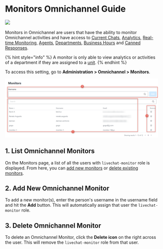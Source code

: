 # Monitors Omnichannel Guide

![](<../../.gitbook/assets/2021-06-10\_22-31-38 (3) (3) (3) (3) (3) (3) (3) (3) (3) (2) (3) (1) (1) (1) (1) (1) (32).jpg>)

Monitors in Omnichannel are users that have the ability to monitor Omnichannel activities and have access to [Current Chats](current-chats.md), [Analytics](analytics.md), [Real-time Monitoring](real-time-monitoring.md), [Agents](agents.md), [Departments](departments.md), [Business Hours](business-hours-managers-guide.md) and [Canned Responses](canned-responses/).

{% hint style="info" %}
A monitor is only able to view analytics or activities of a department if they are assigned to a [unit](units-managers-guide.md).
{% endhint %}

To access this setting, go to **Administration  > Omnichannel > Monitors**.

![Omnichannel Monitors Page](<../../.gitbook/assets/Omnichannel Monitors Page>)

## 1. List Omnichannel Monitors

On the Monitors page, a list of all the users with `livechat-monitor` role is displayed. From here, you can [add new monitors](monitors-managers-guide.md#2.-add-new-omnichannel-monitor) or [delete existing monitors](monitors-managers-guide.md#3.-delete-omnichannel-monitor).

## 2. Add New Omnichannel Monitor

To add a new monitor(s), enter the person's username in the username field and hit the **Add** button. This will automatically assign that user the `livechat-monitor` role.

## 3. Delete Omnichannel Monitor

To delete an Omnichannel Monitor, click the **Delete icon** on the right across the user. This will remove the `livechat-monitor` role from that user.
